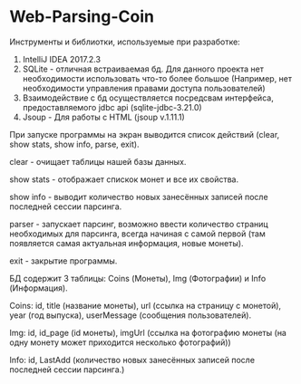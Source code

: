 # Web-Parsing-Coin

Инструменты и библиотки, используемые при разработке: 
1. IntelliJ IDEA 2017.2.3
2. SQLite - отличная встраиваемая бд. Для данного проекта нет необходимости использовать что-то более большое 
(Например, нет необходимости управления правами доступа пользователей) 
3. Взаимодействие с бд осуществляется посредсвам интерфейса, предоставляемого jdbc api (sqlite-jdbc-3.21.0) 
4. Jsoup - Для работы с HTML (jsoup v.1.11.1)
 
При запуске программы на экран выводится список действий (clear, show stats, show info, parse, exit).
 
clear - очищает таблицы нашей базы данных.
 
show stats - отображает спискок монет и все их свойства.
 
show info - выводит количество новых занесённых записей после последней сессии парсинга.
 
parser - запускает парсинг, возможно ввести количество страниц необходимых для парсинга, всегда начиная с самой первой
                                                          (там появляется самая актуальная информация, новые монеты).
 
exit - закрытие программы.
 
БД содержит 3 таблицы: Coins (Монеты), Img (Фотографии) и Info (Информация).
 
Coins: id, title (название монеты), url (ссылка на страницу с монетой), year (год выпуска), userMessage (сообщения пользователей).
                                                    
Img: id, id_page (id монеты), imgUrl (ссылка на фотографию монеты (на одну монету может приходится несколько фотографий))

Info: id, LastAdd (количество новых занесённых записей после последней сессии парсинга.)
